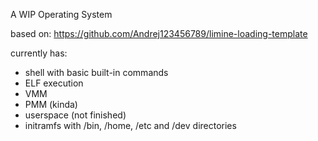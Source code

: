 A WIP Operating System

based on: https://github.com/Andrej123456789/limine-loading-template

currently has:
- shell with basic built-in commands
- ELF execution
- VMM
- PMM (kinda)
- userspace (not finished)
- initramfs with /bin, /home, /etc and /dev directories
